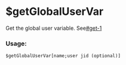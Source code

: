 # $getGlobalUserVar

Get the global user variable. See[#get-1](../guides/variables/global-variables.md#get-1 "mention")

### Usage:

```
$getGlobalUserVar[name;user jid (optional)]
```
